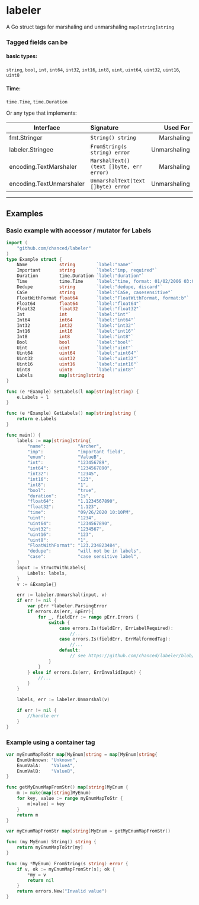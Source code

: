 # labeler

A Go struct tags for marshaling and unmarshaling `map[string]string`

### Tagged fields can be

#### basic types:

`string`, `bool`, `int`, `int64`, `int32`, `int16`, `int8`, `uint`, `uint64`, `uint32`, `uint16`, `uint8`

#### Time:

`time.Time`, `time.Duration`

Or any type that implements:

| Interface                | Signature                                |     Used For |
| ------------------------ | :--------------------------------------- | -----------: |
| fmt.Stringer             | `String() string`                        |   Marshaling |
| labeler.Stringee         | `FromString(s string) error`             | Unmarshaling |
| encoding.TextMarshaler   | `MarshalText() (text []byte, err error)` |   Marshaling |
| encoding.TextUnmarshaler | `UnmarshalText(text []byte) error`       | Unmarshaling |

---

## Examples

### Basic example with accessor / mutator for Labels

```go
import (
    "github.com/chanced/labeler"
)
type Example struct {
	Name            string        `label:"name"`
	Important       string        `label:"imp, required"`
	Duration        time.Duration `label:"duration"`
	Time            time.Time     `label:"time, format: 01/02/2006 03:04PM"`
	Dedupe          string        `label:"dedupe, discard"`
	CaSe            string        `label:"CaSe, casesensitive"`
	FloatWithFormat float64       `label:"FloatWithFormat, format:b"`
	Float64         float64       `label:"float64"`
	Float32         float32       `label:"float32"`
	Int             int           `label:"int"`
	Int64           int64         `label:"int64"`
	Int32           int32         `label:"int32"`
	Int16           int16         `label:"int16"`
	Int8            int8          `label:"int8"`
	Bool            bool          `label:"bool"`
	Uint            uint          `label:"uint"`
	Uint64          uint64        `label:"uint64"`
	Uint32          uint32        `label:"uint32"`
	Uint16          uint16        `label:"uint16"`
    Uint8           uint8         `label:"uint8"`
	Labels          map[string]string
}

func (e *Example) SetLabels(l map[string]string) {
	e.Labels = l
}

func (e *Example) GetLabels() map[string]string {
	return e.Labels
}

func main() {
    labels := map[string]string{
        "name":            "Archer",
        "imp":             "important field",
        "enum":            "ValueB",
        "int":             "123456789",
        "int64":           "1234567890",
        "int32":           "12345",
        "int16":           "123",
        "int8":            "1",
        "bool":            "true",
        "duration":        "1s",
        "float64":         "1.1234567890",
        "float32":         "1.123",
        "time":            "09/26/2020 10:10PM",
        "uint":            "1234",
        "uint64":          "1234567890",
        "uint32":          "1234567",
        "uint16":          "123",
        "uint8":           "1",
        "FloatWithFormat": "123.234823484",
        "dedupe":          "will not be in labels",
        "case":            "case sensitive label",
    }
    input := StructWithLabels{
        Labels: labels,
    }
    v := &Example{}

    err := labeler.Unmarshal(input, v)
    if err != nil {
        var pErr *labeler.ParsingError
        if errors.As(err, &pErr){
            for _, fieldErr := range pErr.Errors {
                switch {
                    case errors.Is(fieldErr, ErrLabelRequired):
                        //...
                    case errors.Is(fieldErr, ErrMalformedTag):
                        //...
                    default:
                        // see https://github.com/chanced/labeler/blob/master/errors.go
                }
            }
        } else if errors.Is(err, ErrInvalidInput) {
            //...
        }
    }

    labels, err := labeler.Unmarshal(v)

    if err != nil {
        //handle err
    }
}
```

### Example using a container tag

```go
var myEnumMapToStr map[MyEnum]string = map[MyEnum]string{
	EnumUnknown: "Unknown",
	EnumValA:    "ValueA",
	EnumValB:    "ValueB",
}

func getMyEnumMapFromStr() map[string]MyEnum {
	m := make(map[string]MyEnum)
	for key, value := range myEnumMapToStr {
		m[value] = key
	}
	return m
}

var myEnumMapFromStr map[string]MyEnum = getMyEnumMapFromStr()

func (my MyEnum) String() string {
	return myEnumMapToStr[my]
}

func (my *MyEnum) FromString(s string) error {
	if v, ok := myEnumMapFromStr[s]; ok {
		*my = v
		return nil
	}
	return errors.New("Invalid value")
}

```
